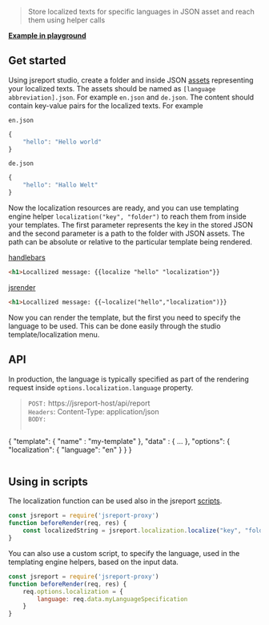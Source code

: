 
> Store localized texts for specific languages in JSON asset and reach them using helper calls

**[Example in playground](https://playground.jsreport.net/w/admin/1cC6FCIe)**

## Get started
Using jsreport studio, create a folder and inside JSON [assets](/learn/assets) representing your localized texts. The assets should be named as `[language abbreviation].json`. For example `en.json` and `de.json`. The content should contain key-value pairs for the localized texts. For example

`en.json`
```js
{ 
    "hello": "Hello world"
}
```

`de.json`
```js
{
    "hello": "Hallo Welt"
}
```

Now the localization resources are ready, and you can use templating engine helper `localization("key", "folder")` to reach them from inside your templates.
The first parameter represents the key in the stored JSON and the second parameter is a path to the folder with JSON assets. The path can be absolute or relative to the particular template being rendered.

[handlebars](/learn/handlebars)
```html
<h1>Locallized message: {{localize "hello" "localization"}}
```

[jsrender](/learn/jsrender)
```html
<h1>Locallized message: {{~localize("hello","localization")}}
```

Now you can render the template, but the first you need to specify the language to be used. This can be done easily through the studio template/localization menu.

## API
In production, the language is typically specified as part of the rendering request inside `options.localization.language` property.

> `POST:` https://jsreport-host/api/report    
> `Headers`: Content-Type: application/json    
> `BODY:`    
>```js
   {
      "template": { "name" : "my-template" },
      "data" : { ... },
      "options": { "localization": { "language": "en" } }
   }
>```


## Using in scripts
The localization function can be used also in the jsreport [scripts](/learn/scripts).

```js
const jsreport = require('jsreport-proxy')
function beforeRender(req, res) {
    const localizedString = jsreport.localization.localize("key", "folder")
}
```

You can also use a custom script, to specify the language, used in the templating engine helpers, based on the input data.

```js
const jsreport = require('jsreport-proxy')
function beforeRender(req, res) {
    req.options.localization = { 
        language: req.data.myLanguageSpecification
    }
}
```
